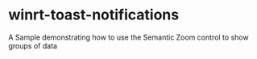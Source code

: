 winrt-toast-notifications
=========================

A Sample demonstrating how to use the Semantic Zoom control to show groups of data